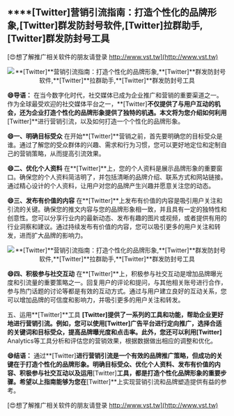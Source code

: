 ## ****[Twitter]**营销引流指南：打造个性化的品牌形象,**[Twitter]**群发防封号软件,**[Twitter]**拉群助手,**[Twitter]**群发防封号工具**

[😍想了解推广相关软件的朋友请登录 http://www.vst.tw](http://www.vst.tw)

 <center><img src="https://vst.tw/MP4/tuiguang/png/1.png" alt="**[Twitter]**营销引流指南：打造个性化的品牌形象,**[Twitter]**群发防封号软件,**[Twitter]**拉群助手,**[Twitter]**群发防封号工具"></center>

**😄导语：**
在当今数字化时代，社交媒体已成为企业推广和营销的重要渠道之一。作为全球最受欢迎的社交媒体平台之一，**[Twitter]**不仅提供了与用户互动的机会，还为企业打造个性化的品牌形象提供了独特的机遇。本文将为您介绍如何利用**[Twitter]**进行营销引流，以及如何打造一个个性化的品牌形象。

**😄一、明确目标受众**
在开始**[Twitter]**营销之前，首先要明确您的目标受众是谁。通过了解您的受众群体的兴趣、需求和行为习惯，您可以更好地定位和定制自己的营销策略，从而提高引流效果。

**😄二、优化个人资料**
在**[Twitter]**上，您的个人资料是展示品牌形象的重要窗口。确保您的个人资料简洁明了，并包括清晰的品牌介绍、联系方式和网站链接。通过精心设计的个人资料，让用户对您的品牌产生兴趣并愿意关注您的动态。

**😄三、发布有价值的内容**
在**[Twitter]**上发布有价值的内容是吸引用户关注和引流的关键。确保您的推文内容与您的品牌形象相一致，并且具有一定的独特性和创意性。您可以分享行业内的最新动态、发布有趣的图片或视频，或者提供有用的行业洞察和建议。通过持续发布有价值的内容，您可以吸引更多的用户关注和转发，进而扩大品牌的影响力。

 <center><img src="https://vst.tw/MP4/tuiguang/png/5.png" alt="**[Twitter]**营销引流指南：打造个性化的品牌形象,**[Twitter]**群发防封号软件,**[Twitter]**拉群助手,**[Twitter]**群发防封号工具"></center>

**😄四、积极参与社交互动**
在**[Twitter]**上，积极参与社交互动是增加品牌曝光度和引流量的重要策略之一。回复用户的评论和提问，与其他相关账号进行合作，参与热门话题的讨论等都是有效的互动方式。通过与用户建立良好的互动关系，您可以增加品牌的可信度和影响力，并吸引更多的用户关注和转发。

五、运用**[Twitter]**工具
**[Twitter]**提供了一系列的工具和功能，帮助企业更好地进行营销引流。例如，您可以使用**[Twitter]**广告平台进行定向推广，选择合适的关键词和目标受众，提高品牌曝光度和点击率。此外，您还可以利用**[Twitter]** Analytics等工具分析和评估您的营销效果，根据数据做出相应的调整和优化。

**😄结语：**
通过**[Twitter]**进行营销引流是一个有效的品牌推广策略，但成功的关键在于打造个性化的品牌形象。明确目标受众、优化个人资料、发布有价值的内容、积极参与社交互动以及运用**[Twitter]**工具，都是打造个性化品牌形象的重要步骤。希望以上指南能够为您在**[Twitter]**上实现营销引流和品牌塑造提供有益的参考。

[😍想了解推广相关软件的朋友请登录 http://www.vst.tw](http://www.vst.tw)



